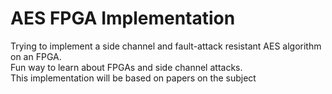 # AES FPGA Implementation 
Trying to implement a side channel and fault-attack resistant AES algorithm on an FPGA. \
Fun way to learn about FPGAs and side channel attacks. \
This implementation will be based on papers on the subject
